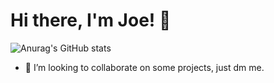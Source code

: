 
# Hi there, I'm Joe! 👋
![Anurag's GitHub stats](https://github-readme-stats.vercel.app/api?username=saad484&show_icons=true&theme=radical)

- 💞️ I’m looking to collaborate on some projects, just dm me. 

<!---
Joe-2002/Joe-2002 is a ✨ special ✨ repository because its `README.md` (this file) appears on your GitHub profile.
You can click the Preview link to take a look at your changes.
--->


